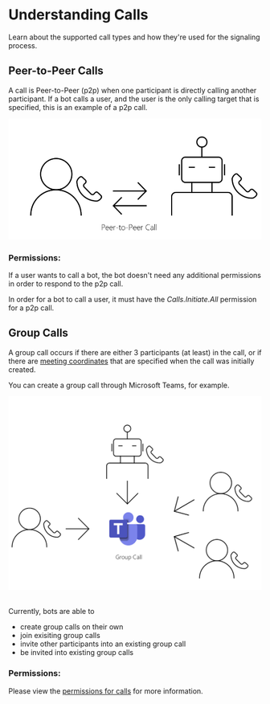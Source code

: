 # Understanding Calls

Learn about the supported call types and how they're used for the signaling process.

## Peer-to-Peer Calls
A call is Peer-to-Peer (p2p) when one participant is directly calling another participant. If a bot calls a user, and the user is the only calling target that is specified, this is an example of a p2p call.

![P2P Diagram](images/communications-p2p-call.PNG)

### Permissions:
If a user wants to call a bot, the bot doesn't need any additional permissions in order to respond to the p2p call.

In order for a bot to call a user, it must have the *Calls.Initiate.All* permission for a p2p call.

## Group Calls

A group call occurs if there are either 3 participants (at least) in the call, or if there are [meeting coordinates](/graph/api/resources/onlinemeeting) that are specified when the call was initially created. 

You can create a group call through Microsoft Teams, for example.

![Group Call Diagram](images/communications-group-call.PNG)<br/></br>

Currently, bots are able to
- create group calls on their own
- join exisiting group calls
- invite other participants into an existing group call
- be invited into existing group calls

### Permissions:
Please view the [permissions for calls](/graph/permissions-reference#calls-permissions) for more information.
